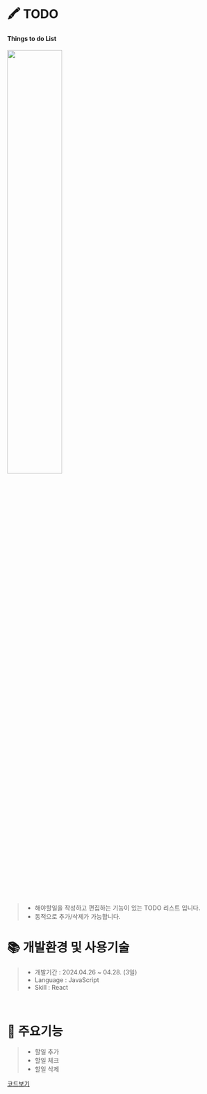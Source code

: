# 🖍 TODO
#### Things to do List </br>
<img src="https://github.com/beetnalhee/TODO/assets/151362604/959f706b-0820-49a6-b098-e4e72234eb77" width="50%" height="50%"/></br>
> * 해야할일을 작성하고 편집하는 기능이 있는 TODO 리스트 입니다. </br>
> * 동적으로 추가/삭제가 가능합니다. </br>

# 📚 개발환경 및 사용기술
>  * 개발기간 : 2024.04.26 ~ 04.28. (3일)
>  * Language : JavaScript
>  * Skill : React

</br>

# 🔑 주요기능

> * 할일 추가
> * 할일 체크
> * 할일 삭제

 [코드보기](https://github.com/beetnalhee/TODO/blob/main/src/App.js)
</br>



